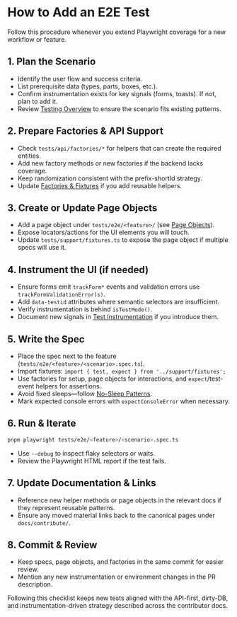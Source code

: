 # How to Add an E2E Test

Follow this procedure whenever you extend Playwright coverage for a new workflow or feature.

## 1. Plan the Scenario

- Identify the user flow and success criteria.
- List prerequisite data (types, parts, boxes, etc.).
- Confirm instrumentation exists for key signals (forms, toasts). If not, plan to add it.
- Review [Testing Overview](../testing/) to ensure the scenario fits existing patterns.

## 2. Prepare Factories & API Support

- Check `tests/api/factories/*` for helpers that can create the required entities.
- Add new factory methods or new factories if the backend lacks coverage.
- Keep randomization consistent with the prefix-shortId strategy.
- Update [Factories & Fixtures](../testing/factories_and_fixtures.md) if you add reusable helpers.

## 3. Create or Update Page Objects

- Add a page object under `tests/e2e/<feature>/` (see [Page Objects](../testing/page_objects.md)).
- Expose locators/actions for the UI elements you will touch.
- Update `tests/support/fixtures.ts` to expose the page object if multiple specs will use it.

## 4. Instrument the UI (if needed)

- Ensure forms emit `trackForm*` events and validation errors use `trackFormValidationError(s)`.
- Add `data-testid` attributes where semantic selectors are insufficient.
- Verify instrumentation is behind `isTestMode()`.
- Document new signals in [Test Instrumentation](../architecture/test_instrumentation.md) if you introduce them.

## 5. Write the Spec

- Place the spec next to the feature (`tests/e2e/<feature>/<scenario>.spec.ts`).
- Import fixtures: `import { test, expect } from '../support/fixtures';`
- Use factories for setup, page objects for interactions, and `expect`/test-event helpers for assertions.
- Avoid fixed sleeps—follow [No-Sleep Patterns](../testing/no_sleep_patterns.md).
- Mark expected console errors with `expectConsoleError` when necessary.

## 6. Run & Iterate

```bash
pnpm playwright tests/e2e/<feature>/<scenario>.spec.ts
```

- Use `--debug` to inspect flaky selectors or waits.
- Review the Playwright HTML report if the test fails.

## 7. Update Documentation & Links

- Reference new helper methods or page objects in the relevant docs if they represent reusable patterns.
- Ensure any moved material links back to the canonical pages under `docs/contribute/`.

## 8. Commit & Review

- Keep specs, page objects, and factories in the same commit for easier review.
- Mention any new instrumentation or environment changes in the PR description.

Following this checklist keeps new tests aligned with the API-first, dirty-DB, and instrumentation-driven strategy described across the contributor docs.
